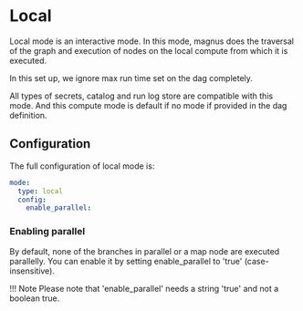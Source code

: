 # Local

Local mode is an interactive mode. In this mode, magnus does the traversal of the graph and execution of nodes
on the local compute from which it is executed. 

In this set up, we ignore max run time set on the dag completely. 

All types of secrets, catalog and run log store are compatible with this mode. And this compute mode is default if
no mode if provided in the dag definition. 

## Configuration

The full configuration of local mode is:

```yaml
mode:
  type: local
  config:
    enable_parallel: 
```

### Enabling parallel

By default, none of the branches in parallel or a map node are executed parallelly. 
You can enable it by setting enable_parallel to 'true' (case-insensitive). 


!!! Note
    Please note that 'enable_parallel' needs a string 'true' and not a boolean true.
